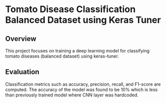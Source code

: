 # Tomato Disease Classification Balanced Dataset using Keras Tuner

## Overview

This project focuses on training a deep learning model for classifying tomato diseases (balanced dataset) using keras-tuner.

## Evaluation

Classification metrics such as accuracy, precision, recall, and F1-score are computed. The accuracy of the model was found to be 10% which is less than previously trained model where CNN layer was hardcoded.
